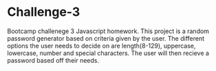 # Challenge-3
Bootcamp challenege 3 Javascript homework. This project is a random password generator based on criteria given by the user. The different options the user needs to decide on are length(8-129), uppercase, lowercase, number and special characters. The user will then recieve a password based off their needs.
